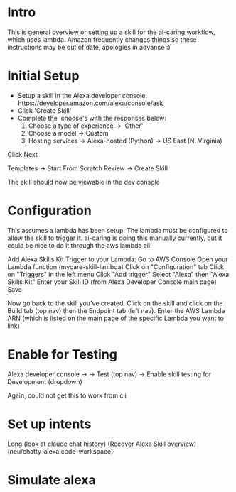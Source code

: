 # Intro
This is general overview or setting up a skill for the ai-caring workflow, which uses lambda. Amazon frequently changes things so these instructions may be out of date, apologies in advance :)

# Initial Setup
* Setup a skill in the Alexa developer console:
https://developer.amazon.com/alexa/console/ask
* Click 'Create Skill'
* Complete the 'choose's with the responses below:
  1. Choose a type of experience
  -> 'Other'
  2. Choose a model
  -> Custom
  3. Hosting services
  -> Alexa-hosted (Python)
  -> US East (N. Virginia)

Click Next

  Templates
  -> Start From Scratch
  Review
  -> Create Skill

The skill should now be viewable in the dev console

# Configuration
This assumes a lambda has been setup. The lambda must be configured to allow the skill to trigger it. ai-caring is doing this manually currently, but it could be nice to do it through the aws lambda cli.

Add Alexa Skills Kit Trigger to your Lambda:
Go to AWS Console
Open your Lambda function (mycare-skill-lambda)
Click on "Configuration" tab
Click on "Triggers" in the left menu
Click "Add trigger"
Select "Alexa" then "Alexa Skills Kit"
Enter your Skill ID (from Alexa Developer Console main page)
Save

Now go back to the skill you've created. Click on the skill and click on the Build tab (top nav) then the Endpoint tab (left nav). Enter the AWS Lambda ARN (which is listed on the main page of the specific Lambda you want to link)

# Enable for Testing
Alexa developer console -> <Your Skill> -> Test (top nav) -> Enable skill testing for Development (dropdown)

Again, could not get this to work from cli

# Set up intents
Long (look at claude chat history) (Recover Alexa Skill overview)(neu/chatty-alexa.code-workspace)

# Simulate alexa





